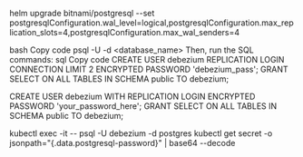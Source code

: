 

helm upgrade <release-name> bitnami/postgresql --set postgresqlConfiguration.wal_level=logical,postgresqlConfiguration.max_replication_slots=4,postgresqlConfiguration.max_wal_senders=4

bash
Copy code
psql -U <username> -d <database_name>
Then, run the SQL commands:
sql
Copy code
CREATE USER debezium REPLICATION LOGIN CONNECTION LIMIT 2 ENCRYPTED PASSWORD 'debezium_pass';
GRANT SELECT ON ALL TABLES IN SCHEMA public TO debezium;

CREATE USER debezium WITH REPLICATION LOGIN ENCRYPTED PASSWORD 'your_password_here';
GRANT SELECT ON ALL TABLES IN SCHEMA public TO debezium;

kubectl exec -it <postgres-pod-name> -- psql -U debezium -d postgres
kubectl get secret <secret-name> -o jsonpath="{.data.postgresql-password}" | base64 --decode
